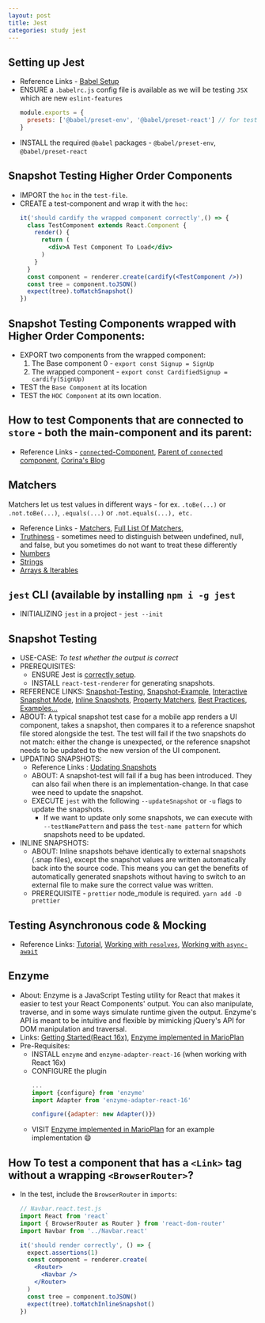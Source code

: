 ```yaml
---
layout: post
title: Jest
categories: study jest
---
```


## Setting up Jest
- Reference Links - [Babel Setup](https://jestjs.io/docs/en/getting-started#using-babel)
- ENSURE a `.babelrc.js` config file is available as we will be testing `JSX` which are new `eslint-features`
  ```javascript
  module.exports = {
    presets: ['@babel/preset-env', '@babel/preset-react'] // for testing code written in ES6+ and with JSX 
  }
  ```
- INSTALL the required `@babel` packages - `@babel/preset-env`, `@babel/preset-react`

## Snapshot Testing Higher Order Components
  - IMPORT the `hoc` in the `test-file`.
  - CREATE a test-component and wrap it with the `hoc`:
    ```jsx
    it('should cardify the wrapped component correctly',() => {
      class TestComponent extends React.Component {
        render() {
          return (
            <div>A Test Component To Load</div>
          )
        }
      }
      const component = renderer.create(cardify(<TestComponent />))
      const tree = component.toJSON()
      expect(tree).toMatchSnapshot()
    })
    ```
    
## Snapshot Testing Components wrapped with Higher Order Components:
  - EXPORT two components from the wrapped component:
    1. The Base component 0 - `export const Signup = SignUp` 
    2. The wrapped component - `export const CardifiedSignup = cardify(SignUp)` 
  - TEST the `Base Component` at its location
  - TEST the `HOC Component` at its own location.

## How to test Components that are connected to `store` - both the main-component and its parent:
  - Reference Links - [`connect`ed-Component](https://github.com/appsparkler/poc/commit/047166191a136920acb96939429c3e45e6510d94#diff-1689acf8e01b897792dfdbdb379def70), [Parent of `connect`ed component](https://github.com/appsparkler/poc/commit/78d4be1b60e60768b29b3d8dc5e452ee21e831e9), [Corina's Blog](https://jsramblings.com/2018/01/15/3-ways-to-test-mapStateToProps-and-mapDispatchToProps.html)

## Matchers
  Matchers let us test values in different ways - for ex. `.toBe(...)` or `.not.toBe(...)`, `.equals(...)` or `.not.equals(...), etc.`
  - Reference Links - [Matchers](https://jestjs.io/docs/en/using-matchers), [Full List Of Matchers](https://jestjs.io/docs/en/expect), 
  - [Truthiness](https://jestjs.io/docs/en/using-matchers#truthiness) - sometimes need to distinguish between undefined, null, and false, but you sometimes do not want to treat these differently
  - [Numbers](https://jestjs.io/docs/en/using-matchers#numbers)
  - [Strings](https://jestjs.io/docs/en/using-matchers#strings)
  - [Arrays & Iterables](https://jestjs.io/docs/en/using-matchers#arrays-and-iterablesc)

## `jest` CLI (available by installing `npm i -g jest`
- INITIALIZING `jest` in a project - `jest --init`

## Snapshot Testing
- USE-CASE: _To test whether the output is correct_
- PREREQUISITES:
  - ENSURE Jest is [correctly setup](#setting-up-jest).
  - INSTALL `react-test-renderer` for generating snapshots.
- REFERENCE LINKS: [Snapshot-Testing](https://jestjs.io/docs/en/snapshot-testing), [Snapshot-Example](https://github.com/facebook/jest/tree/master/examples/snapshot), [Interactive Snapshot Mode](https://jestjs.io/docs/en/snapshot-testing#interactive-snapshot-mode), [Inline Snapshots](https://jestjs.io/docs/en/snapshot-testing#inline-snapshots), [Property Matchers](https://jestjs.io/docs/en/snapshot-testing#property-matchers), [Best Practices](https://jestjs.io/docs/en/snapshot-testing#best-practices), [Examples...](https://github.com/facebook/jest/blob/master/e2e/__tests__/console.test.ts)
- ABOUT: A typical snapshot test case for a mobile app renders a UI component, takes a snapshot, then compares it to a reference snapshot file stored alongside the test. The test will fail if the two snapshots do not match: either the change is unexpected, or the reference snapshot needs to be updated to the new version of the UI component.
- UPDATING SNAPSHOTS:
  - Reference Links : [Updating Snapshots](https://jestjs.io/docs/en/snapshot-testing#updating-snapshots)
  - ABOUT: A snapshot-test will fail if a bug has been introduced.  They can also fail when there is an implementation-change.  In that case wee need to update the snapshot.
  - EXECUTE `jest` with the following `--updateSnapshot` or `-u` flags to update the snapshots.
    - If we want to update only some snapshots, we can execute with `--testNamePattern` and pass the `test-name pattern` for which snapshots need to be updated.
- INLINE SNAPSHOTS:
  - ABOUT: Inline snapshots behave identically to external snapshots (.snap files), except the snapshot values are written automatically back into the source code. This means you can get the benefits of automatically generated snapshots without having to switch to an external file to make sure the correct value was written.
  - PREREQUISITE - `prettier` node_module is required.  `yarn add -D prettier`
  
## Testing Asynchronous code & Mocking
- Reference Links: [Tutorial](https://jestjs.io/docs/en/tutorial-async), [Working with `resolves`](https://jestjs.io/docs/en/tutorial-async#resolves), [Working with `async-await`](https://jestjs.io/docs/en/tutorial-async#async-await)

## Enzyme
- About: Enzyme is a JavaScript Testing utility for React that makes it easier to test your React Components' output. You can also manipulate, traverse, and in some ways simulate runtime given the output.
Enzyme's API is meant to be intuitive and flexible by mimicking jQuery's API for DOM manipulation and traversal. 
- Links: [Getting Started(React 16x)](https://airbnb.io/enzyme/docs/installation/react-16.html), [Enzyme implemented in MarioPlan](https://github.com/appsparkler/poc/commit/528e8d46d848fa6216bf302de439cd68adfb0e3f)
- Pre-Requisites:
  - INSTALL `enzyme` and `enzyme-adapter-react-16` (when working with React 16x)
  - CONFIGURE the plugin
    ```javascript
    ...
    import {configure} from 'enzyme'
    import Adapter from 'enzyme-adapter-react-16'
    
    configure({adapter: new Adapter()})
    ```
  - VISIT [Enzyme implemented in MarioPlan](https://github.com/appsparkler/poc/commit/528e8d46d848fa6216bf302de439cd68adfb0e3f) for an example implementation :smile:

## How To test a component that has a `<Link>` tag without a wrapping `<BrowserRouter>`?
* In the test, include the `BrowserRouter` in `imports`:
  ```jsx
  // Navbar.react.test.js
  import React from 'react`
  import { BrowserRouter as Router } from 'react-dom-router'
  import Navbar from '../Navbar.react'
  
  it('should render correctly', () => {
    expect.assertions(1)
    const component = renderer.create(
      <Router>
        <Navbar />
      </Router>
    )
    const tree = component.toJSON()
    expect(tree).toMatchInlineSnapshot()
  })
  ```
